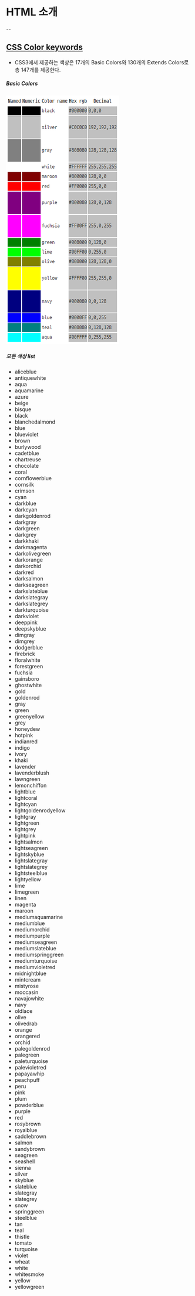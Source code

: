 # HTML 소개

--

## [CSS Color keywords](https://www.w3.org/wiki/CSS/Properties/color/keywords)

-   CSS3에서 제공하는 색상은 17개의 Basic Colors와 130개의 Extends Colors로 총 147개를 제공한다.

##### Basic Colors

![img1](./img/color1.png)

##### 모든 색상 list

-   aliceblue
-   antiquewhite
-   aqua
-   aquamarine
-   azure
-   beige
-   bisque
-   black
-   blanchedalmond
-   blue
-   blueviolet
-   brown
-   burlywood
-   cadetblue
-   chartreuse
-   chocolate
-   coral
-   cornflowerblue
-   cornsilk
-   crimson
-   cyan
-   darkblue
-   darkcyan
-   darkgoldenrod
-   darkgray
-   darkgreen
-   darkgrey
-   darkkhaki
-   darkmagenta
-   darkolivegreen
-   darkorange
-   darkorchid
-   darkred
-   darksalmon
-   darkseagreen
-   darkslateblue
-   darkslategray
-   darkslategrey
-   darkturquoise
-   darkviolet
-   deeppink
-   deepskyblue
-   dimgray
-   dimgrey
-   dodgerblue
-   firebrick
-   floralwhite
-   forestgreen
-   fuchsia
-   gainsboro
-   ghostwhite
-   gold
-   goldenrod
-   gray
-   green
-   greenyellow
-   grey
-   honeydew
-   hotpink
-   indianred
-   indigo
-   ivory
-   khaki
-   lavender
-   lavenderblush
-   lawngreen
-   lemonchiffon
-   lightblue
-   lightcoral
-   lightcyan
-   lightgoldenrodyellow
-   lightgray
-   lightgreen
-   lightgrey
-   lightpink
-   lightsalmon
-   lightseagreen
-   lightskyblue
-   lightslategray
-   lightslategrey
-   lightsteelblue
-   lightyellow
-   lime
-   limegreen
-   linen
-   magenta
-   maroon
-   mediumaquamarine
-   mediumblue
-   mediumorchid
-   mediumpurple
-   mediumseagreen
-   mediumslateblue
-   mediumspringgreen
-   mediumturquoise
-   mediumvioletred
-   midnightblue
-   mintcream
-   mistyrose
-   moccasin
-   navajowhite
-   navy
-   oldlace
-   olive
-   olivedrab
-   orange
-   orangered
-   orchid
-   palegoldenrod
-   palegreen
-   paleturquoise
-   palevioletred
-   papayawhip
-   peachpuff
-   peru
-   pink
-   plum
-   powderblue
-   purple
-   red
-   rosybrown
-   royalblue
-   saddlebrown
-   salmon
-   sandybrown
-   seagreen
-   seashell
-   sienna
-   silver
-   skyblue
-   slateblue
-   slategray
-   slategrey
-   snow
-   springgreen
-   steelblue
-   tan
-   teal
-   thistle
-   tomato
-   turquoise
-   violet
-   wheat
-   white
-   whitesmoke
-   yellow
-   yellowgreen
